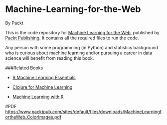 # Machine-Learning-for-the-Web
By Packt

This is the code repository for [Machine Learning for the Web](https://www.packtpub.com/big-data-and-business-intelligence/machine-learning-web), published by [Packt Publishing](https://www.packtpub.com/). It contains all the required files to run the code.

Any person with some programming (in Python) and statistics background who is curious about machine learning and/or pursuing a career in data science will benefit from reading this book.

###Related Books

* [R Machine Learning Essentials](https://www.packtpub.com/big-data-and-business-intelligence/r-machine-learning-essentials?utm_source=github&utm_medium=repository&utm_campaign=9781783987740)

* [Clojure for Machine Learning](https://www.packtpub.com/big-data-and-business-intelligence/clojure-machine-learning?utm_source=github&utm_medium=repository&utm_campaign=9781783284351)

* [Machine Learning with R](https://www.packtpub.com/big-data-and-business-intelligence/machine-learning-r?utm_source=github&utm_medium=repository&utm_campaign=9781782162148)

#PDF
https://www.packtpub.com/sites/default/files/downloads/MachineLearningfortheWeb_ColorImages.pdf

